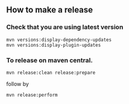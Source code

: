 ## How to make a release
### Check that you are using latest version
```  
mvn versions:display-dependency-updates
mvn versions:display-plugin-updates
```  

### To release on maven central.
```  
mvn release:clean release:prepare 
```  
follow by
```  
mvn release:perform
```  